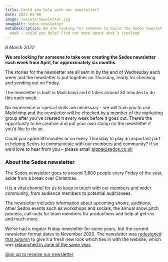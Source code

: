 ```yaml
---
title: Could you help with our newsletter?
date: 2022-03-08
image: /assets/newsletter.jpg
imageAlt: Sedos newsletter
metaDescription: We are looking for someone to build the Sedos newsletter each
  week – could you help? Find out more about what’s involved
---
```

*8 March 2022*

**We are looking for someone to take over creating the Sedos newsletter each week from April, for approximately six months.**

The stories for the newsletter are all sent in by the end of Wednesday each week and the newsletter is put together on Thursday, ready for checking and sending out on Friday.

The newsletter is built in Mailchimp and it takes around 30 minutes to do this each week.

No experience or special skills are necessary - we will train you to use Mailchimp and the newsletter will be checked by a member of the marketing group after you've created it every week before it goes out. There’s the opportunity to be creative and put your own stamp on the newsletter if you’d like to do so. 

Could you spare 30 minutes or so every Thursday to play an important part in helping Sedos to communicate with our members and community? If so we’d love to hear from you – please email [pippa@sedos.co.uk](mailto:pippa@sedos.co.uk)

### About the Sedos newsletter

The Sedos newsletter goes to around 3,600 people every Friday of the year, aside from a break over Christmas.

It is a vital channel for us to keep in touch with our members and wider community, from audience members to potential auditionees. 

The newsletter includes information about upcoming shows, auditions, other Sedos events such as workshops and socials, the annual show pitch process, call-outs for team members for productions and help at get-ins and much more.

We’ve had a regular Friday newsletter for some years, but the current newsletter format dates to November 2020. The newsletter was [redesigned that autumn](https://sedos.co.uk/news/2020-11-05-sedos-launches-revamped-newsletter) to give it a fresh new look which ties in with the website, which was [relaunched in June of the same year.](https://sedos.co.uk/news/2020-06-02-sedos-launches-new-website)

[Sign up to receive our newsletter](https://mailchi.mp/sedos.co.uk/newsletter-sign-up)
